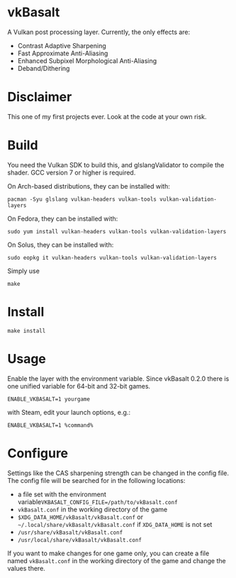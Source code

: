 # vkBasalt
A Vulkan post processing layer. Currently, the only effects are:
- Contrast Adaptive Sharpening 
- Fast Approximate Anti-Aliasing
- Enhanced Subpixel Morphological Anti-Aliasing
- Deband/Dithering

# Disclaimer
This one of my first projects ever. Look at the code at your own risk.

# Build
You need the Vulkan SDK to build this, and glslangValidator to compile the shader. GCC version 7 or higher is required.

On Arch-based distributions, they can be installed with:
```
pacman -Syu glslang vulkan-headers vulkan-tools vulkan-validation-layers
```

On Fedora, they can be installed with:
```
sudo yum install vulkan-headers vulkan-tools vulkan-validation-layers
```

On Solus, they can be installed with:
```
sudo eopkg it vulkan-headers vulkan-tools vulkan-validation-layers
```

Simply use
```
make
```
# Install
```
make install
```

# Usage
Enable the layer with the environment variable. Since vkBasalt 0.2.0 there is one unified variable for 64-bit and 32-bit games.

```
ENABLE_VKBASALT=1 yourgame
```

with Steam, edit your launch options, e.g.:
```
ENABLE_VKBASALT=1 %command% 
```

# Configure

Settings like the CAS sharpening strength can be changed in the config file.
The config file will be searched for in the following locations:
* a file set with the environment variable`VKBASALT_CONFIG_FILE=/path/to/vkBasalt.conf`
* `vkBasalt.conf` in the working directory of the game
* `$XDG_DATA_HOME/vkBasalt/vkBasalt.conf` or `~/.local/share/vkBasalt/vkBasalt.conf` if `XDG_DATA_HOME` is not set
* `/usr/share/vkBasalt/vkBasalt.conf`
* `/usr/local/share/vkBasalt/vkBasalt.conf`

If you want to make changes for one game only, you can create a file named `vkBasalt.conf` in the working directory of the game and change the values there.

